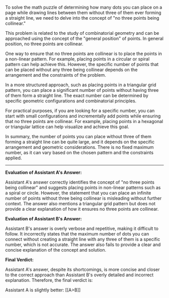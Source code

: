 
To solve the math puzzle of determining how many dots you can place on a page while drawing lines between them without three of them ever forming a straight line, we need to delve into the concept of "no three points being collinear."

This problem is related to the study of combinatorial geometry and can be approached using the concept of the "general position" of points. In general position, no three points are collinear.

One way to ensure that no three points are collinear is to place the points in a non-linear pattern. For example, placing points in a circular or spiral pattern can help achieve this. However, the specific number of points that can be placed without any three being collinear depends on the arrangement and the constraints of the problem.

In a more structured approach, such as placing points in a triangular grid pattern, you can place a significant number of points without having three of them form a straight line. The exact number can be determined by specific geometric configurations and combinatorial principles.

For practical purposes, if you are looking for a specific number, you can start with small configurations and incrementally add points while ensuring that no three points are collinear. For example, placing points in a hexagonal or triangular lattice can help visualize and achieve this goal.

In summary, the number of points you can place without three of them forming a straight line can be quite large, and it depends on the specific arrangement and geometric considerations. There is no fixed maximum number, as it can vary based on the chosen pattern and the constraints applied.

---

**Evaluation of Assistant A's Answer:**

Assistant A's answer correctly identifies the concept of "no three points being collinear" and suggests placing points in non-linear patterns such as a spiral or circle. However, the statement that you can place an infinite number of points without three being collinear is misleading without further context. The answer also mentions a triangular grid pattern but does not provide a clear explanation of how it ensures no three points are collinear.

**Evaluation of Assistant B's Answer:**

Assistant B's answer is overly verbose and repetitive, making it difficult to follow. It incorrectly states that the maximum number of dots you can connect without creating a straight line with any three of them is a specific number, which is not accurate. The answer also fails to provide a clear and concise explanation of the concept and solution.

**Final Verdict:**

Assistant A's answer, despite its shortcomings, is more concise and closer to the correct approach than Assistant B's overly detailed and incorrect explanation. Therefore, the final verdict is:

Assistant A is slightly better: [[A>B]]